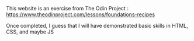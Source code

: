 This website is an exercise from The Odin Project : https://www.theodinproject.com/lessons/foundations-recipes

Once completed, I guess that I will have demonstrated basic skills in HTML, CSS, and maybe JS